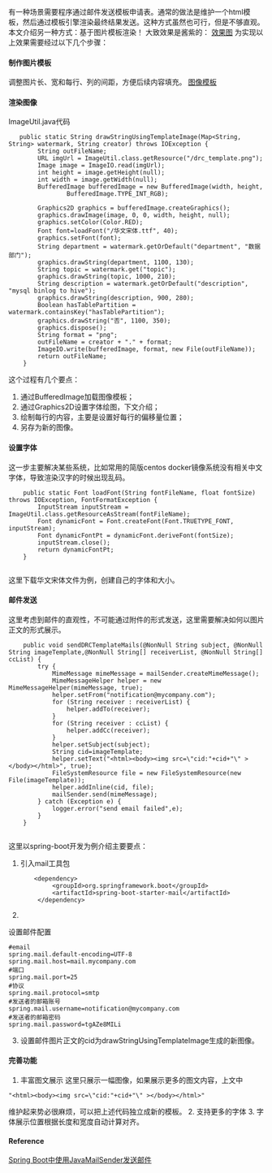 有一种场景需要程序通过邮件发送模板申请表。通常的做法是维护一个html模板，然后通过模板引擎渲染最终结果发送。这种方式虽然也可行，但是不够直观。本文介绍另一种方式：基于图片模板渲染！
大致效果是酱紫的：
[效果图](http://note.youdao.com/noteshare?id=3e582c9cfd031d79597de0b21225d674)
为实现以上效果需要经过以下几个步骤：

#### 制作图片模板
调整图片长、宽和每行、列的间距，方便后续内容填充。
[图像模板](http://note.youdao.com/noteshare?id=896d45ce4e9577fb521115ab9f927795)
#### 渲染图像
ImageUtil.java代码
```
   public static String drawStringUsingTemplateImage(Map<String, String> watermark, String creator) throws IOException {
        String outFileName;
        URL imgUrl = ImageUtil.class.getResource("/drc_template.png");
        Image image = ImageIO.read(imgUrl);
        int height = image.getHeight(null);
        int width = image.getWidth(null);
        BufferedImage bufferedImage = new BufferedImage(width, height,
                BufferedImage.TYPE_INT_RGB);

        Graphics2D graphics = bufferedImage.createGraphics();
        graphics.drawImage(image, 0, 0, width, height, null);
        graphics.setColor(Color.RED);
        Font font=loadFont("/华文宋体.ttf", 40);
        graphics.setFont(font);
        String department = watermark.getOrDefault("department", "数据部门");
        graphics.drawString(department, 1100, 130);
        String topic = watermark.get("topic");
        graphics.drawString(topic, 1000, 210);
        String description = watermark.getOrDefault("description", "mysql binlog to hive");
        graphics.drawString(description, 900, 280);
        Boolean hasTablePartition = watermark.containsKey("hasTablePartition");
        graphics.drawString("否", 1100, 350);
        graphics.dispose();
        String format = "png";
        outFileName = creator + "." + format;
        ImageIO.write(bufferedImage, format, new File(outFileName));
        return outFileName;
    }
```

这个过程有几个要点：
1. 通过BufferedImage加载图像模板；
2. 通过Graphics2D设置字体绘图，下文介绍；
3. 绘制每行的内容，主要是设置好每行的偏移量位置；
4. 另存为新的图像。


#### 设置字体
这一步主要解决某些系统，比如常用的简版centos docker镜像系统没有相关中文字体，导致渲染汉字的时候出现乱码。

```
    public static Font loadFont(String fontFileName, float fontSize) throws IOException, FontFormatException {
        InputStream inputStream = ImageUtil.class.getResourceAsStream(fontFileName);
        Font dynamicFont = Font.createFont(Font.TRUETYPE_FONT, inputStream);
        Font dynamicFontPt = dynamicFont.deriveFont(fontSize);
        inputStream.close();
        return dynamicFontPt;
    }
    
```
这里下载华文宋体文件为例，创建自己的字体和大小。

#### 邮件发送

这里考虑到邮件的直观性，不可能通过附件的形式发送，这里需要解决如何以图片正文的形式展示。

```
    public void sendDRCTemplateMails(@NonNull String subject, @NonNull String imageTemplate,@NonNull String[] receiverList, @NonNull String[] ccList) {
        try {
            MimeMessage mimeMessage = mailSender.createMimeMessage();
            MimeMessageHelper helper = new MimeMessageHelper(mimeMessage, true);
            helper.setFrom("notification@mycompany.com");
            for (String receiver : receiverList) {
                helper.addTo(receiver);
            }
            for (String receiver : ccList) {
                helper.addCc(receiver);
            }
            helper.setSubject(subject);
            String cid=imageTemplate;
            helper.setText("<html><body><img src=\"cid:"+cid+"\" ></body></html>", true);
            FileSystemResource file = new FileSystemResource(new File(imageTemplate));
            helper.addInline(cid, file);
            mailSender.send(mimeMessage);
        } catch (Exception e) {
            logger.error("send email failed",e);
        }
    }
    
```
这里以spring-boot开发为例介绍主要要点：
1. 引入mail工具包
```
       <dependency>
            <groupId>org.springframework.boot</groupId>
            <artifactId>spring-boot-starter-mail</artifactId>
        </dependency>
```
2.
设置邮件配置

```
#email
spring.mail.default-encoding=UTF-8
spring.mail.host=mail.mycompany.com
#端口
spring.mail.port=25
#协议
spring.mail.protocol=smtp
#发送者的邮箱账号
spring.mail.username=notification@mycompany.com
#发送者的邮箱密码
spring.mail.password=tgAZe8MILi

```

3. 设置邮件图片正文的cid为drawStringUsingTemplateImage生成的新图像。

#### 完善功能
1. 丰富图文展示
这里只展示一幅图像，如果展示更多的图文内容，上文中

```
"<html><body><img src=\"cid:"+cid+"\" ></body></html>"
```
维护起来势必很麻烦，可以把上述代码独立成新的模板。
2. 支持更多的字体
3. 字体展示位置根据长度和宽度自动计算对齐。
#### Reference
[Spring Boot中使用JavaMailSender发送邮件](http://blog.didispace.com/springbootmailsender/)